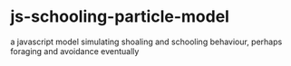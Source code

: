 # js-schooling-particle-model
 a javascript model simulating shoaling and schooling behaviour, perhaps foraging and avoidance eventually

